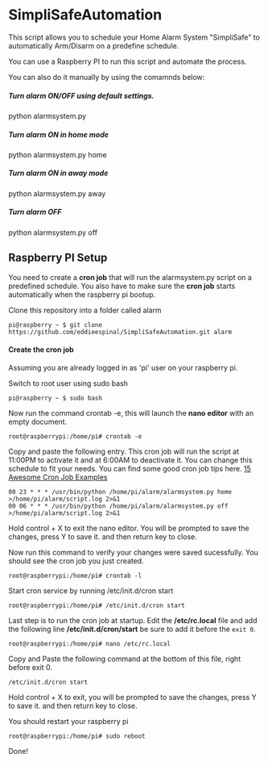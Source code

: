 # SimpliSafeAutomation
This script allows you to schedule your Home Alarm System "SimpliSafe" to automatically Arm/Disarm on a predefine schedule.

You can use a Raspberry PI to run this script and automate the process.

You can also do it manually by using the comamnds below:

##### Turn alarm ON/OFF using default settings.
python alarmsystem.py

##### Turn alarm ON in home mode
python alarmsystem.py home

##### Turn alarm ON in away mode
python alarmsystem.py away

##### Turn alarm OFF
python alarmsystem.py off

## Raspberry PI Setup

You need to create a <b>cron job</b> that will run the alarmsystem.py script on a predefined schedule.  You also have to make sure the <b>cron job</b> starts automatically when the raspberry pi bootup.

Clone this repository into a folder called alarm
```
pi@raspberry ~ $ git clone https://github.com/eddieespinal/SimpliSafeAutomation.git alarm
```

#### Create the cron job
Assuming you are already logged in as 'pi' user on your raspberry pi.

Switch to root user using sudo bash
```
pi@raspberry ~ $ sudo bash 
```

Now run the command crontab -e, this will launch the <b>nano editor</b> with an empty document.
```
root@raspberrypi:/home/pi# crontab -e
```

Copy and paste the following entry. This cron job will run the script at 11:00PM to activate it and at 6:00AM to deactivate it. You can change this schedule to fit your needs. You can find some good cron job tips here. [15 Awesome Cron Job Examples](http://www.thegeekstuff.com/2009/06/15-practical-crontab-examples)
```
00 23 * * * /usr/bin/python /home/pi/alarm/alarmsystem.py home >/home/pi/alarm/script.log 2>&1
00 06 * * * /usr/bin/python /home/pi/alarm/alarmsystem.py off >/home/pi/alarm/script.log 2>&1
```
Hold control + X to exit the nano editor. You will be prompted to save the changes, press Y to save it. and then return key to close.

Now run this command to verify your changes were saved sucessfully.  You should see the cron job you just created.
```
root@raspberrypi:/home/pi# crontab -l
```

Start cron service by running /etc/init.d/cron start
```
root@raspberrypi:/home/pi# /etc/init.d/cron start
```

Last step is to run the cron job at startup. Edit the <b>/etc/rc.local</b> file and add the following line <b>/etc/init.d/cron/start</b> be sure to add it before the `exit 0`.

```
root@raspberrypi:/home/pi# nano /etc/rc.local
```

Copy and Paste the following command at the bottom of this file, right before exit 0.
```
/etc/init.d/cron start
```
Hold control + X to exit, you will be prompted to save the changes, press Y to save it. and then return key to close.

You should restart your raspberry pi
```
root@raspberrypi:/home/pi# sudo reboot
```

Done!
